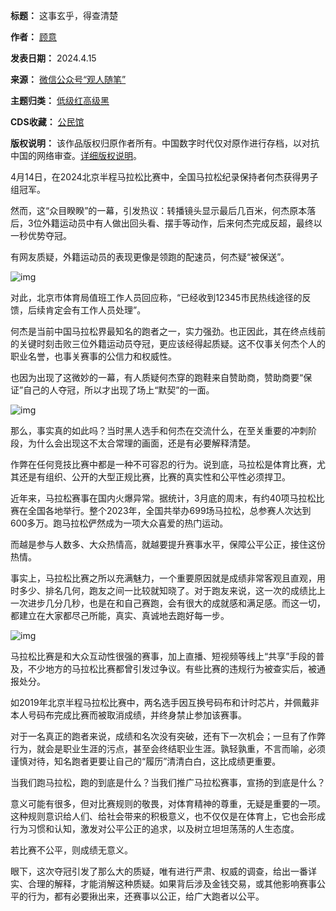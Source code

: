 

**标题：** 这事玄乎，得查清楚  

**作者：** [顾意](https://chinadigitaltimes.net/space/观人随笔)  

**发表日期：** 2024.4.15  

**来源：** [微信公众号“观人随笔”](https://web.archive.org/web/https://mp.weixin.qq.com/s/NXzRROQ1AaqnnuH3OplX9Q)  

**主题归类：** [低级红高级黑](https://chinadigitaltimes.net/space/低级红高级黑)  

**CDS收藏：** [公民馆](https://chinadigitaltimes.net/space/%E5%85%AC%E6%B0%91%E9%A6%86)  

**版权说明：** 该作品版权归原作者所有。中国数字时代仅对原作进行存档，以对抗中国的网络审查。[详细版权说明](https://chinadigitaltimes.net/chinese/copyright)。


4月14日，在2024北京半程马拉松比赛中，全国马拉松纪录保持者何杰获得男子组冠军。


然而，这“众目睽睽”的一幕，引发热议：转播镜头显示最后几百米，何杰原本落后，3位外籍运动员中有人做出回头看、摆手等动作，后来何杰完成反超，最终以一秒优势夺冠。


有网友质疑，外籍运动员的表现更像是领跑的配速员，何杰疑“被保送”。


![img](https://chinadigitaltimes.net/chinese/files/2024/04/post-706881-661d6d16c53c4.)


对此，北京市体育局值班工作人员回应称，“已经收到12345市民热线途径的反馈，后续肯定会有工作人员处理”。


何杰是当前中国马拉松界最知名的跑者之一，实力强劲。也正因此，其在终点线前的关键时刻击败三位外籍运动员夺冠，更应该经得起质疑。这不仅事关何杰个人的职业名誉，也事关赛事的公信力和权威性。


也因为出现了这微妙的一幕，有人质疑何杰穿的跑鞋来自赞助商，赞助商要“保证”自己的人夺冠，所以才出现了场上“默契”的一面。


![img](https://chinadigitaltimes.net/chinese/files/2024/04/post-706881-661d6d16dceee.)


那么，事实真的如此吗？当时黑人选手和何杰在交流什么，在至关重要的冲刺阶段，为什么会出现这不太合常理的画面，还是有必要解释清楚。


作弊在任何竞技比赛中都是一种不可容忍的行为。说到底，马拉松是体育比赛，尤其还是有组织、公开的大型正规比赛，比赛的真实性和公平性必须捍卫。


近年来，马拉松赛事在国内火爆异常。据统计，3月底的周末，有约40项马拉松比赛在全国各地举行。整个2023年，全国共举办699场马拉松，总参赛人次达到600多万。跑马拉松俨然成为一项大众喜爱的热门运动。


而越是参与人数多、大众热情高，就越要提升赛事水平，保障公平公正，接住这份热情。


事实上，马拉松比赛之所以充满魅力，一个重要原因就是成绩非常客观且直观，用时多少、排名几何，跑友之间一比较就知晓了。对于跑友来说，这一次的成绩比上一次进步几分几秒，也是在和自己赛跑，会有很大的成就感和满足感。而这一切，都建立在大家都尽己所能，真实、真诚地去跑好每一步。


![img](https://chinadigitaltimes.net/chinese/files/2024/04/post-706881-661d6d170d666.)


马拉松比赛是和大众互动性很强的赛事，加上直播、短视频等线上“共享”手段的普及，不少地方的马拉松比赛都曾引发过争议。有些比赛的违规行为被查实后，被通报处分。


如2019年北京半程马拉松比赛中，两名选手因互换号码布和计时芯片，并佩戴非本人号码布完成比赛而被取消成绩，并终身禁止参加该赛事。


对于一名真正的跑者来说，成绩和名次没有突破，还有下一次机会；一旦有了作弊行为，就会是职业生涯的污点，甚至会终结职业生涯。孰轻孰重，不言而喻，必须谨慎对待，知名跑者更要让自己的“履历”清清白白，这比成绩更重要。


当我们跑马拉松，跑的到底是什么？当我们推广马拉松赛事，宣扬的到底是什么？


意义可能有很多，但对比赛规则的敬畏，对体育精神的尊重，无疑是重要的一项。这种规则意识给人们、给社会带来的积极意义，也不仅仅是在体育上，它也会形成行为习惯和认知，激发对公平公正的追求，以及树立坦坦荡荡的人生态度。


若比赛不公平，则成绩无意义。


眼下，这次夺冠引发了那么大的质疑，唯有进行严肃、权威的调查，给出一番详实、合理的解释，才能消解这种质疑。如果背后涉及金钱交易，或其他影响赛事公平的行为，都有必要揪出来，还赛事以公正，给广大跑者以公平。

